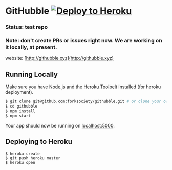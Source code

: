 # GitHubble [![Deploy to Heroku](https://www.herokucdn.com/deploy/button.png)](https://heroku.com/deploy)

### Status: test repo
### Note: don't create PRs or issues right now. We are working on it locally, at present.

website: [http://githubble.xyz](http://githubble.xyz)


## Running Locally

Make sure you have [Node.js](http://nodejs.org/) and the [Heroku Toolbelt](https://toolbelt.heroku.com/) installed (for heroku deployment).

```sh
$ git clone git@github.com:forksociety/githubble.git # or clone your own fork
$ cd githubble
$ npm install
$ npm start
```

Your app should now be running on [localhost:5000](http://localhost:5000/).

## Deploying to Heroku

```
$ heroku create
$ git push heroku master
$ heroku open
```
